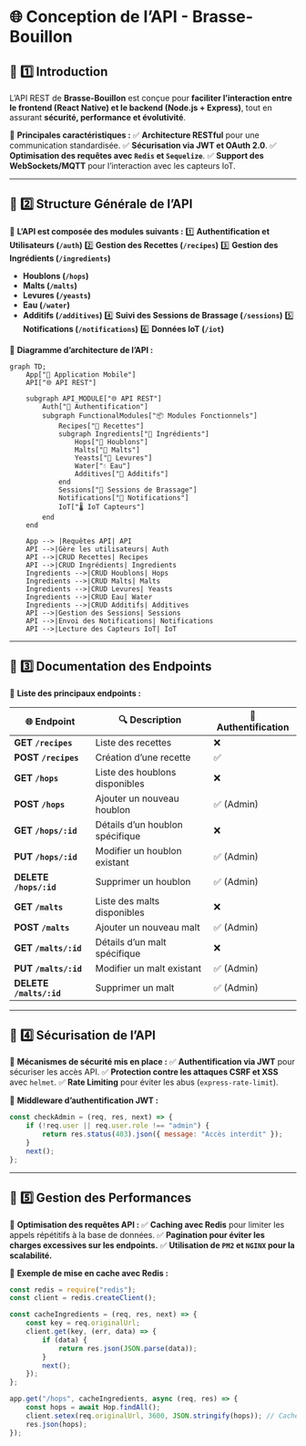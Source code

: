 # 🌐 **Conception de l’API - Brasse-Bouillon**

## **📌 1️⃣ Introduction**

L’API REST de **Brasse-Bouillon** est conçue pour **faciliter l’interaction entre le frontend (React Native) et le backend (Node.js + Express)**, tout en assurant **sécurité, performance et évolutivité**.

📌 **Principales caractéristiques :**
✅ **Architecture RESTful** pour une communication standardisée.
✅ **Sécurisation via JWT et OAuth 2.0**.
✅ **Optimisation des requêtes avec `Redis` et `Sequelize`**.
✅ **Support des WebSockets/MQTT** pour l’interaction avec les capteurs IoT.

---

## **📌 2️⃣ Structure Générale de l’API**

📌 **L’API est composée des modules suivants :**
1️⃣ **Authentification et Utilisateurs (`/auth`)**
2️⃣ **Gestion des Recettes (`/recipes`)**
3️⃣ **Gestion des Ingrédients (`/ingredients`)**

- **Houblons (`/hops`)**
- **Malts (`/malts`)**
- **Levures (`/yeasts`)**
- **Eau (`/water`)**
- **Additifs (`/additives`)**
4️⃣ **Suivi des Sessions de Brassage (`/sessions`)**
5️⃣ **Notifications (`/notifications`)**
6️⃣ **Données IoT (`/iot`)**

📌 **Diagramme d’architecture de l’API :**

```mermaid
graph TD;
    App["📱 Application Mobile"]
    API["🌐 API REST"]

    subgraph API_MODULE["🌐 API REST"]
        Auth["🔑 Authentification"]
        subgraph FunctionalModules["📦 Modules Fonctionnels"]
            Recipes["📖 Recettes"]
            subgraph Ingredients["🌾 Ingrédients"]
                Hops["🍃 Houblons"]
                Malts["🌾 Malts"]
                Yeasts["🧫 Levures"]
                Water["💧 Eau"]
                Additives["🧪 Additifs"]
            end
            Sessions["🍺 Sessions de Brassage"]
            Notifications["📢 Notifications"]
            IoT["🌡️ IoT Capteurs"]
        end
    end

    App --> |Requêtes API| API
    API -->|Gère les utilisateurs| Auth
    API -->|CRUD Recettes| Recipes
    API -->|CRUD Ingrédients| Ingredients
    Ingredients -->|CRUD Houblons| Hops
    Ingredients -->|CRUD Malts| Malts
    Ingredients -->|CRUD Levures| Yeasts
    Ingredients -->|CRUD Eau| Water
    Ingredients -->|CRUD Additifs| Additives
    API -->|Gestion des Sessions| Sessions
    API -->|Envoi des Notifications| Notifications
    API -->|Lecture des Capteurs IoT| IoT
```

---

## **📌 3️⃣ Documentation des Endpoints**

📌 **Liste des principaux endpoints :**

| 🌐 **Endpoint** | 🔍 **Description** | 🔐 **Authentification** |
|---------------|------------------|------------------|
| **GET `/recipes`** | Liste des recettes | ❌ |
| **POST `/recipes`** | Création d’une recette | ✅ |
| **GET `/hops`** | Liste des houblons disponibles | ❌ |
| **POST `/hops`** | Ajouter un nouveau houblon | ✅ (Admin) |
| **GET `/hops/:id`** | Détails d’un houblon spécifique | ❌ |
| **PUT `/hops/:id`** | Modifier un houblon existant | ✅ (Admin) |
| **DELETE `/hops/:id`** | Supprimer un houblon | ✅ (Admin) |
| **GET `/malts`** | Liste des malts disponibles | ❌ |
| **POST `/malts`** | Ajouter un nouveau malt | ✅ (Admin) |
| **GET `/malts/:id`** | Détails d’un malt spécifique | ❌ |
| **PUT `/malts/:id`** | Modifier un malt existant | ✅ (Admin) |
| **DELETE `/malts/:id`** | Supprimer un malt | ✅ (Admin) |

---

## **📌 4️⃣ Sécurisation de l’API**

📌 **Mécanismes de sécurité mis en place :**
✅ **Authentification via JWT** pour sécuriser les accès API.
✅ **Protection contre les attaques CSRF et XSS** avec `helmet`.
✅ **Rate Limiting** pour éviter les abus (`express-rate-limit`).

📌 **Middleware d’authentification JWT :**

```javascript
const checkAdmin = (req, res, next) => {
    if (!req.user || req.user.role !== "admin") {
        return res.status(403).json({ message: "Accès interdit" });
    }
    next();
};
```

---

## **📌 5️⃣ Gestion des Performances**

📌 **Optimisation des requêtes API :**
✅ **Caching avec Redis** pour limiter les appels répétitifs à la base de données.
✅ **Pagination pour éviter les charges excessives sur les endpoints.**
✅ **Utilisation de `PM2` et `NGINX` pour la scalabilité.**

📌 **Exemple de mise en cache avec Redis :**

```javascript
const redis = require("redis");
const client = redis.createClient();

const cacheIngredients = (req, res, next) => {
    const key = req.originalUrl;
    client.get(key, (err, data) => {
        if (data) {
            return res.json(JSON.parse(data));
        }
        next();
    });
};

app.get("/hops", cacheIngredients, async (req, res) => {
    const hops = await Hop.findAll();
    client.setex(req.originalUrl, 3600, JSON.stringify(hops)); // Cache pour 1h
    res.json(hops);
});
```
